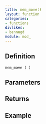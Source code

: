 ```yaml
---
title: mem_move()
layout: function
categories:
- functions
divlikes:
- bennugd
module: mod_
---
```


## Definition

    mem_move ( )

## Parameters

## Returns

## Example
